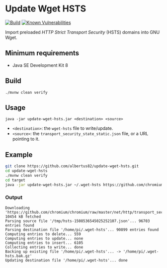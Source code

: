 Update Wget HSTS
=========================

[![Build](https://github.com/albertus82/update-wget-hsts/actions/workflows/build.yml/badge.svg)](https://github.com/albertus82/update-wget-hsts/actions/workflows/build.yml)
[![Known Vulnerabilities](https://snyk.io/test/github/albertus82/update-wget-hsts/badge.svg?targetFile=pom.xml)](https://snyk.io/test/github/albertus82/update-wget-hsts?targetFile=pom.xml)

Import preloaded *HTTP Strict Transport Security* (HSTS) domains into GNU Wget.

## Minimum requirements

* Java SE Development Kit 8

## Build

`./mvnw clean verify`

## Usage

`java -jar update-wget-hsts.jar <destination> <source>`

* `<destination>`: the `wget-hsts` file to write/update.
* `<source>`: the `transport_security_state_static.json` file, or a URL pointing to it.

## Example

```sh
git clone https://github.com/albertus82/update-wget-hsts.git
cd update-wget-hsts
./mvnw clean verify
cd target
java -jar update-wget-hsts.jar ~/.wget-hsts https://github.com/chromium/chromium/raw/master/net/http/transport_security_state_static.json
```

### Output

```
Downloading 'https://github.com/chromium/chromium/raw/master/net/http/transport_security_state_static.json'... 10454 kB fetched
Parsing source file '/tmp/hsts-1508536545025252107.json'... 96703 entries found
Parsing destination file '/home/pi/.wget-hsts'... 90899 entries found
Computing entries to delete... 559
Computing entries to update... none
Computing entries to insert... 6105
Collecting entries to write... done
Backing up existing file '/home/pi/.wget-hsts'... -> '/home/pi/.wget-hsts.bak.gz'
Updating destination file '/home/pi/.wget-hsts'... done
```
